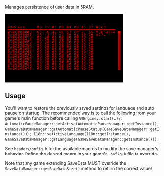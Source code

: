 Manages persistence of user data in SRAM.

![Preview Image](preview.png)

## Usage

You'll want to restore the previously saved settings for language and auto pause on startup. The recommended way is to call the following from your game's main function before calling `VUEngine::start(…);`: 
`	AutomaticPauseManager::setActive(AutomaticPauseManager::getInstance(), GameSaveDataManager::getAutomaticPauseStatus(GameSaveDataManager::getInstance()));
	I18n::setActiveLanguage(I18n::getInstance(), GameSaveDataManager::getLanguage(GameSaveDataManager::getInstance()));`

See `headers/onfig.h` for the available macros to modify the save manager's behavior. Define the desired macro in your game's `Config.h` file to override.

Note that any game extending SaveData MUST override the `SaveDataManager::getSaveDataSize()` method to return the correct value!
